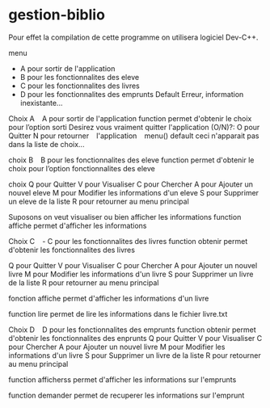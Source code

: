 # gestion-biblio


Pour effet la compilation de cette programme on utilisera
logiciel Dev-C++.



menu
- A pour sortir de l'application
- B pour les fonctionnalites des eleve
- C pour les fonctionnalites des livres
- D pour les fonctionnalites des emprunts
Default
Erreur, information inexistante...


Choix A   A pour sortir de l'application function permet d'obtenir le choix pour l’option sorti
Desirez vous vraiment quitter l'application (O/N)?:
O pour Quitter
N pour retourner   l'application   menu()
default
ceci n'apparait pas dans la liste de choix...


choix B   B pour les fonctionnalites des eleve
function permet d'obtenir le choix pour l’option fonctionnalites des eleve

choix
Q pour Quitter
V pour Visualiser
C pour Chercher
A pour Ajouter un nouvel eleve
M pour Modifier les informations d'un eleve
S pour Supprimer un eleve de la liste
R pour retourner au menu principal

Suposons on veut visualiser ou bien afficher les informations
function affiche permet d'afficher les informations


Choix C   - C pour les fonctionnalites des livres
function obtenir permet d'obtenir les fonctionnalites des livres

Q pour Quitter
V pour Visualiser
C pour Chercher
A pour Ajouter un nouvel livre
M pour Modifier les informations d'un livre
S pour Supprimer un livre de la liste
R pour retourner au menu principal

fonction affiche permet d'afficher les informations d'un livre


function lire permet de lire les informations dans le fichier livre.txt


Choix D   D pour les fonctionnalites des emprunts
function obtenir permet d'obtenir les fonctionnalites des enprunts
Q pour Quitter
V pour Visualiser
C pour Chercher
A pour Ajouter un nouvel livre
M pour Modifier les informations d'un livre
S pour Supprimer un livre de la liste
R pour retourner au menu principal

function afficherss permet d'afficher les informations sur l'emprunts

function demander permet de recuperer les informations sur l'emprunt


